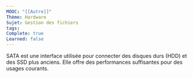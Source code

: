 ```yaml
---
MOOC: "[[Autre]]"
Thème: Hardware
Sujet: Gestion des fichiers
tags: 
Complete: true
Learned: false
---
```

SATA est une interface utilisée pour connecter des disques durs (HDD) et des SSD plus anciens. Elle offre des performances suffisantes pour des usages courants.
